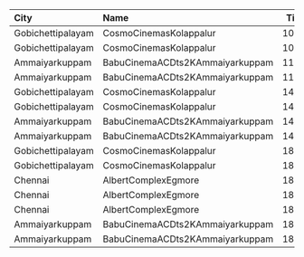 | City              | Name                            |  Time | Type        | Price | Capacity | Booked |
| :---------------- | :------------------------------ | ----: | :---------- | ----: | -------: | -----: |
| Gobichettipalayam | CosmoCinemasKolappalur          | 10:30 | FirstClass  |  100₹ |      323 |    162 |
| Gobichettipalayam | CosmoCinemasKolappalur          | 10:30 | SecondClass |  100₹ |       24 |     12 |
| Ammaiyarkuppam    | BabuCinemaACDts2KAmmaiyarkuppam | 11:30 | FirstClass  |   70₹ |       36 |     18 |
| Ammaiyarkuppam    | BabuCinemaACDts2KAmmaiyarkuppam | 11:30 | SecondClass |   50₹ |      328 |    163 |
| Gobichettipalayam | CosmoCinemasKolappalur          | 14:30 | FirstClass  |  100₹ |      323 |    162 |
| Gobichettipalayam | CosmoCinemasKolappalur          | 14:30 | SecondClass |  100₹ |       24 |     12 |
| Ammaiyarkuppam    | BabuCinemaACDts2KAmmaiyarkuppam | 14:45 | FirstClass  |   70₹ |       36 |     18 |
| Ammaiyarkuppam    | BabuCinemaACDts2KAmmaiyarkuppam | 14:45 | SecondClass |   50₹ |      328 |    163 |
| Gobichettipalayam | CosmoCinemasKolappalur          | 18:30 | FirstClass  |  100₹ |      323 |    162 |
| Gobichettipalayam | CosmoCinemasKolappalur          | 18:30 | SecondClass |  100₹ |       24 |     12 |
| Chennai           | AlbertComplexEgmore             | 18:30 | FirstClass  |   95₹ |      158 |    102 |
| Chennai           | AlbertComplexEgmore             | 18:30 | SecondClass |   75₹ |       84 |     42 |
| Chennai           | AlbertComplexEgmore             | 18:30 | ThirdClass  |   50₹ |       28 |     14 |
| Ammaiyarkuppam    | BabuCinemaACDts2KAmmaiyarkuppam | 18:30 | FirstClass  |   70₹ |       36 |     18 |
| Ammaiyarkuppam    | BabuCinemaACDts2KAmmaiyarkuppam | 18:30 | SecondClass |   50₹ |      328 |    163 |
